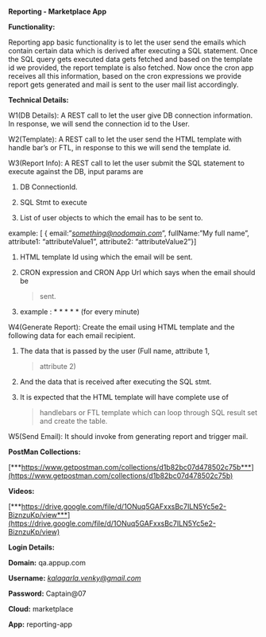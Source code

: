 **Reporting - Marketplace App**

**Functionality:**

Reporting app basic functionality is to let the user send the emails
which contain certain data which is derived after executing a SQL
statement. Once the SQL query gets executed data gets fetched and based
on the template id we provided, the report template is also fetched. Now
once the cron app receives all this information, based on the cron
expressions we provide report gets generated and mail is sent to the
user mail list accordingly.

**Technical Details:**

W1(DB Details): A REST call to let the user give DB connection
information. In response, we will send the connection id to the User.

W2(Template): A REST call to let the user send the HTML template with
handle bar’s or FTL, in response to this we will send the template id.

W3(Report Info): A REST call to let the user submit the SQL statement to
execute against the DB, input params are

1.  DB ConnectionId.

2.  SQL Stmt to execute

3.  List of user objects to which the email has to be sent to.

example: \[ {
email:”[*something@nodomain.com*](mailto:something@nodomain.com)”,
fullName:”My full name”, attribute1: “attributeValue1”, attribute2:
“attributeValue2”}\]

1.  HTML template Id using which the email will be sent.

2.  CRON expression and CRON App Url which says when the email should be
    > sent.

3.  example : \* \* \* \* \* (for every minute)

W4(Generate Report): Create the email using HTML template and the
following data for each email recipient.

1.  The data that is passed by the user (Full name, attribute 1,
    > attribute 2)

2.  And the data that is received after executing the SQL stmt.

3.  It is expected that the HTML template will have complete use of
    > handlebars or FTL template which can loop through SQL result set
    > and create the table.

W5(Send Email): It should invoke from generating report and trigger
mail.

**PostMan Collections:**

[***https://www.getpostman.com/collections/d1b82bc07d478502c75b***](https://www.getpostman.com/collections/d1b82bc07d478502c75b)

**Videos:**

[***https://drive.google.com/file/d/1ONuq5GAFxxsBc7ILN5Yc5e2-BiznzuKp/view***](https://drive.google.com/file/d/1ONuq5GAFxxsBc7ILN5Yc5e2-BiznzuKp/view)

**Login Details:**

**Domain:** qa.appup.com

**Username:**
[*kalagarla.venky@gmail.com*](mailto:kalagarla.venky@gmail.com)

**Password:** Captain@07

**Cloud:** marketplace

**App:** reporting-app
